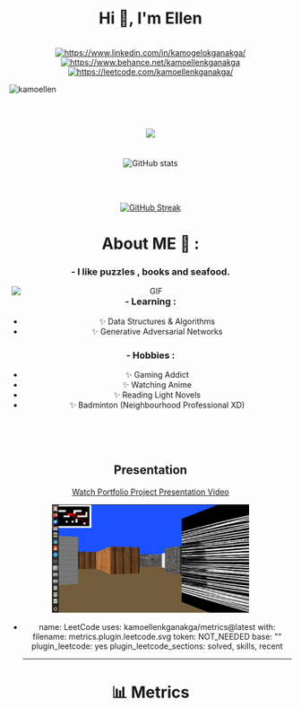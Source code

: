 <h1 align="center">Hi 💜, I'm Ellen</h1>
<br>
<div align="center">
    <a href="https://linkedin.com/in/https://www.linkedin.com/in/kamogelokganakga/" target="blank"><img src="https://raw.githubusercontent.com/rahuldkjain/github-profile-readme-generator/master/src/images/icons/Social/linked-in-alt.svg" alt="https://www.linkedin.com/in/kamogelokganakga/" height="30" width="40" theme=dark /></a>
    <a href="https://www.behance.net/https://www.behance.net/kamoellenkganakga" target="blank"><img src="https://raw.githubusercontent.com/rahuldkjain/github-profile-readme-generator/master/src/images/icons/Social/behance.svg" alt="https://www.behance.net/kamoellenkganakga" height="30" width="40" /></a>
    <a href="https://www.leetcode.com/https://leetcode.com/kamoellenkganakga/" target="blank"><img src="https://raw.githubusercontent.com/rahuldkjain/github-profile-readme-generator/master/src/images/icons/Social/leet-code.svg" alt="https://leetcode.com/kamoellenkganakga/" height="30" width="40" /></a>
    <p align="left"> 
<p align="left">
  <img src="https://komarev.com/ghpvc/?username=kamoellen&label=Profile%20views&color=0e75b6&style=flat" alt="kamoellen" />


  </a>
</p>

</p>
</div>

<br><br>

<div align="center">
    <img src="https://github-readme-stats.vercel.app/api/top-langs/?username=KamoEllen&layout=compact&theme=midnight-purple")

</div>
<br><br><br>

<div align="center">
    <img src="https://github-readme-stats.vercel.app/api?username=KamoEllen&show_icons=true&theme=midnight-purple" alt="GitHub stats">
</div>

<br><br>

<div align="center">
    <a href="https://git.io/streak-stats"><img src="https://github-readme-streak-stats.herokuapp.com?user=KamoEllen&theme=midnight-purple" alt="GitHub Streak"></a>
</div>



# About ME 💬 :

### - I like puzzles , books and seafood.

<img hight="400" width="500" alt="GIF" align="right" src="https://www.google.com/url?sa=i&url=https%3A%2F%2Fwifflegif.com%2Ftags%2F63373-attack-on-titan-gifs%3Fpage%3D15&psig=AOvVaw2ytVorJWzJKB9GFtKtbU3m&ust=1716741009087000&source=images&cd=vfe&opi=89978449&ved=0CBEQjRxqFwoTCJi7jvScqYYDFQAAAAAdAAAAABAE">

### - Learning :
- ✨ Data Structures & Algorithms
- ✨ Generative Adversarial Networks

### - Hobbies : 
- ✨ Gaming Addict
- ✨ Watching Anime
- ✨ Reading Light Novels
- ✨ Badminton (Neighbourhood Professional XD)

</br>
</br>
</br>


## Presentation

<a href="https://www.youtube.com/watch?v=sp3uA6rvSjw" target="blank">
<p align="center">Watch Portfolio Project Presentation Video</p>
<p align="center">
<img width="70%" src="https://github.com/KamoEllen/Game-3D-Maze/blob/main/game.png" alt="kamoellen" /></p>
</a>

- name: LeetCode
  uses: kamoellenkganakga/metrics@latest
  with:
    filename: metrics.plugin.leetcode.svg
    token: NOT_NEEDED
    base: ""
    plugin_leetcode: yes
    plugin_leetcode_sections: solved, skills, recent





  -----------------------------------------------------------------------------------------------------------------------------------------------------------------------------------------------------------------------------------------------------------
# 📊 Metrics 


